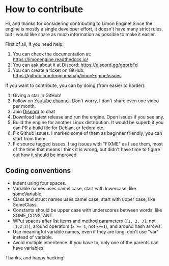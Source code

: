 # How to contribute

Hi, and thanks for considering contributing to Limon Engine! Since the engine is mostly a single developer effort, it doesn't have many strict rules, but I would like share as much information as possible to make it easier.

First of all, if you need help:

1. You can check the documentation at: https://limonengine.readthedocs.io/
2. You can ask about it at Discord: https://discord.gg/gqprbFd
3. You can create a ticket on GitHub: https://github.com/enginmanap/limonEngine/issues

If you want to contribute, you can by doing (from easier to harder): 

1. Giving a star in GitHub!
2. Follow on [Youtube channel](https://www.youtube.com/channel/UC4XRCKUL22KLPQPW_L9B5gQ). Don't worry, I don't share even one video per month.
3. Join [Discord](https://discord.gg/gqprbFd) to chat
4. Download latest release and run the engine. Open issues if you see any.
5. Build the engine for another Linux distribution. It would be superb if you can PR a build file for Debian, or fedora etc.
6. Fix Github issues. I marked some of them as beginner friendly, you can start from them. 
7. Fix source tagged issues. I tag issues with "FIXME" as I see them, most of the time that means I think it is wrong, but didn't have time to figure out how it should be improved.

## Coding conventions

  * Indent using four spaces.
  * Variable names uses camel case, start with lowercase, like someVariable.
  * Class and struct names uses camel case, start with upper case, like SomeClass.
  * Constants should be upper case with underscores between words, like SOME_CONSTANT.
  * WPut spaces after list items and method parameters (`[1, 2, 3]`, not `[1,2,3]`), around operators (`x += 1`, not `x+=1`), and around hash arrows.
  * Use meaningful variable names, even if they are long. don't use "var" instead of variable.
  * Avoid multiple inheritence. If you have to, only one of the parents can have variables.
  
Thanks, and happy hacking!
